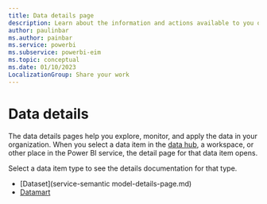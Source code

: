 ```yaml
---
title: Data details page
description: Learn about the information and actions available to you on the data item details pages in the Power BI service.
author: paulinbar
ms.author: painbar
ms.service: powerbi
ms.subservice: powerbi-eim
ms.topic: conceptual
ms.date: 01/10/2023
LocalizationGroup: Share your work
---
```

# Data details

The data details pages help you explore, monitor, and apply the data in your organization. When you select a data item in the [data hub](./service-data-hub.md), a workspace, or other place in the Power BI service, the detail page for that data item opens.

Select a data item type to see the details documentation for that type.

* [Dataset](service-semantic model-details-page.md)
* [Datamart](service-datamart-details-page.md)

